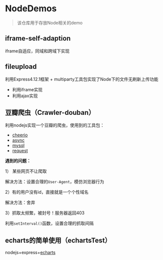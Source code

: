 # NodeDemos

> 该仓库用于存放Node相关的demo

## iframe-self-adaption

iframe自适应，同域和跨域下实现

## fileupload

利用Express4.12.1框架 + multiparty工具包实现了Node下的文件无刷新上传功能

* 利用iframe实现
* 利用ajax实现

## 豆瓣爬虫（Crawler-douban）

利用nodejs实现一个豆瓣的爬虫，使用到的工具包：

* [cheerio](https://github.com/cheeriojs/cheerio "cheerio")
* [async](https://github.com/caolan/async "async")
* [mysql](https://github.com/felixge/node-mysql "mysql")
* [request](https://github.com/request/request "request")

**遇到的问题：**

1） 某些网页不让爬取

解决方法：设置合理的`User-Agent`，模仿浏览器行为

2）有的用户没有id，直接就是一个个性域名

解决方法：舍弃

3）抓取太频繁，被封号！服务器返回403

利用`setInterval()`函数，设置合理的抓取间隔

## echarts的简单使用（echartsTest）

nodejs+express+[echarts](http://echarts.baidu.com/index.html "Echarts")